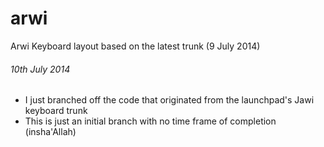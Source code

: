 arwi
====

Arwi Keyboard layout based on the latest trunk (9 July 2014)

###### 10th July 2014
* I just branched off the code that originated from the launchpad's Jawi keyboard trunk
* This is just an initial branch with no time frame of completion (insha'Allah)
